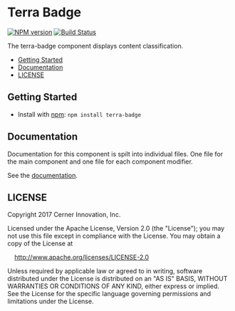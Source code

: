 # Terra Badge

[![NPM version](http://img.shields.io/npm/v/terra-badge.svg)](https://www.npmjs.org/package/terra-badge)
[![Build Status](https://travis-ci.org/cerner/terra-ui.svg?branch=master)](https://travis-ci.org/cerner/terra-ui)

The terra-badge component displays content classification.

- [Getting Started](#getting-started)
- [Documentation](#documentation)
- [LICENSE](#license)

## Getting Started

- Install with [npm](https://www.npmjs.com): `npm install terra-badge`

## Documentation

Documentation for this component is spilt into individual files.
One file for the main component and one file for each component modifier.

See the [documentation](docs/).

## LICENSE

Copyright 2017 Cerner Innovation, Inc.

Licensed under the Apache License, Version 2.0 (the "License"); you may not use this file except in compliance with the License. You may obtain a copy of the License at

&nbsp;&nbsp;&nbsp;&nbsp;http://www.apache.org/licenses/LICENSE-2.0

Unless required by applicable law or agreed to in writing, software distributed under the License is distributed on an "AS IS" BASIS, WITHOUT WARRANTIES OR CONDITIONS OF ANY KIND, either express or implied. See the License for the specific language governing permissions and limitations under the License.
